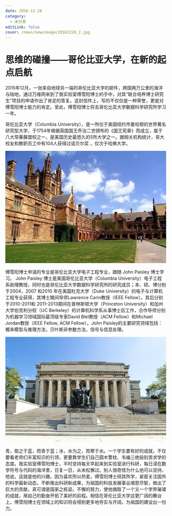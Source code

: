 ```yaml
---
date: 2016-12-28
category:
  - 未分类
editLink: false
cover: /news/newsimage/20161228_2.jpg
---
```



# 思维的碰撞——哥伦比亚大学，在新的起点启航 

2015年12月，一张来自地球另一端的哥伦比亚大学的邮件，跨国两万公里的海洋与陆地，通过万维网来到了我实验室傅雪阳博士的手中，对其“联合培养博士研究生”项目的申请作出了肯定的答复。这封信件上，写的不仅仅是一种荣誉，更是对傅雪阳博士能力的肯定。至此，傅雪阳博士将去哥伦比亚大学数据科学研究所学习一年。
<!-- more -->


哥伦比亚大学（Columbia University），是一所位于美国纽约市曼哈顿的世界著名研究型大学，于1754年根据英国国王乔治二世颁布的《国王宪章》而成立，属于八大常春藤盟校之一，是美国历史最悠久的5所大学之一。据相关机构统计，哥大校友和教职员工中有104人获得过诺贝尔奖  ，仅次于哈佛大学。

![](/news/newsimage/20161228_2.jpg)

傅雪阳博士申请的专业是哥伦比亚大学电子工程专业，跟随 John Paisley 博士学习。 John Paisley 博士是美国哥伦比亚大学（Columbia University）电子工程系助理教授，同时也是哥伦比亚大学数据科学研究所的研究成员；本、硕、博分别于2004，2007 和2010 年在美国杜克大学（Duke University）的电子与计算机工程专业获得，其博士期间导师Lawrence Carin教授（IEEE Fellow）。其后分别于2010-2011和 2011-2013期间在普林斯顿大学（Princeton University）和加州大学伯克利分校（UC Berkeley）的计算机科学系从事博士后工作，合作导师分别为机器学习领域国际最顶级专家David Blei教授（ACM Fellow）和Michael Jordan教授（IEEE Fellow, ACM Fellow）。John Paisley的主要研究领域包括：概率模型与推理方法，贝叶斯非参数方法，信号与信息处理。

![](/news/newsimage/20161228_3.jpg)

青，取之于蓝，而青于蓝；冰，水为之，而寒于水。一个学生要有好的成就，不仅要看老师们丰富知识的引领，更要靠学生们自己圆木警枕、韦编三绝般刻苦求学的态度。我实验室傅雪阳博士，平时坚持每天早起来到实验室进行科研，每日浸在数学符号与代码的海洋里，日复一日，从未松懈过。别人很奇怪为什么他可以坚持，他说，这就是他的兴趣，因为喜欢所以热爱。傅雪阳博士倾其所学，紧密关注国外的科学最新动态，不断推出科研新成果，为祖国的科技发展事业竭思尽智，做出了巨大的贡献，真可谓是国家之栋梁。不懈的努力，使他摘取了一个又一个学界璀璨的成就，用自己的勤奋开拓了美好的前程。相信在哥伦比亚大学这更广阔的舞台上，傅雪阳博士在领域上的知识将会得到更多地夯实与开阔，为祖国的建设出一份力。

